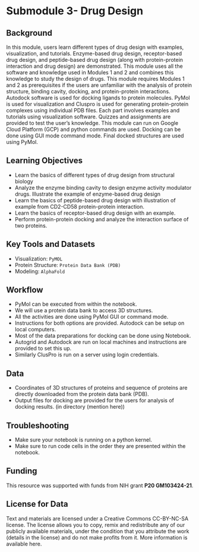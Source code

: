 # Submodule 3- Drug Design

## Background
In this module, users learn different types of drug design with examples, visualization, and tutorials. Enzyme-based drug design, receptor-based drug design, and peptide-based drug design (along with protein-protein interaction and drug design) are demonstrated. This module uses all the software and knowledge used in Modules 1 and 2 and combines this knowledge to study the design of drugs. This module requires Modules 1 and 2 as prerequisites if the users are unfamiliar with the analysis of protein structure, binding cavity, docking, and protein-protein interactions. Autodock  software is used for docking ligands to protein molecules. PyMol is used for visualization and Cluspro is used for generating protein-protein complexes using individual PDB files. Each part involves examples and tutorials using visualization software. Quizzes and assignments are provided to test the user’s knowledge.  This module can run on Google Cloud Platform (GCP) and python commands are used. Docking can be done using GUI mode command mode. Final docked structures are used using PyMol. 

## Learning Objectives
- Learn the basics of different types of drug design from structural biology
- Analyze the enzyme binding cavity to design enzyme activity modulator drugs. Illustrate the example of enzyme-based drug design
- Learn the basics of peptide-based drug design with illustration of example from CD2-CD58 protein-protein interaction.  
- Learn the basics of receptor-based drug design with an example.
- Perform protein-protein docking and analyze the interaction surface of two proteins.

## Key Tools and Datasets
- Visualization: `PyMOL`
- Protein Structure: `Protein Data Bank (PDB)`
- Modeling: `AlphaFold`

## Workflow
- PyMol can be executed from within the notebook. 
- We will use a protein data bank to access 3D structures. 
- All the activities are done using PyMol GUI or command mode. 
- Instructions for both options are provided. Autodock can be setup on local computers. 
- Most of the data preparations for docking can be done using Notebook. 
- Autogrid and Autodock are run on local machines and instructions are provided to set this up. 
- Similarly ClusPro is run on a server using login credentials.
 
## Data
- Coordinates of 3D structures of proteins and sequence of proteins are directly downloaded from the protein data bank (PDB). 
- Output files for docking are provided for the users for analysis of docking results.  (in directory (mention here))

## Troubleshooting
+ Make sure your notebook is running on a python kernel.
+ Make sure to run code cells in the order they are presented within the notebook.

## Funding
This resource was supported with funds from NIH grant **P20 GM103424-21**. 

## License for Data
Text and materials are licensed under a Creative Commons CC-BY-NC-SA license. The license allows you to copy, remix and redistribute any of our publicly available materials, under the condition that you attribute the work (details in the license) and do not make profits from it. More information is available here.